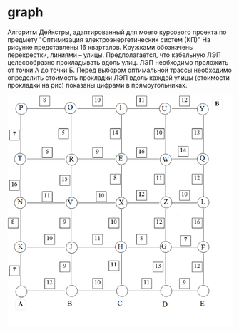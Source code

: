 # graph
Алгоритм Дейкстры, адаптированный для моего курсового проекта по предмету "Оптимизация электроэнергетических систем (КП)" 
На рисунке представлены 16 кварталов. Кружками обозначены перекрестки, линиями – улицы. Предполагается, что кабельную ЛЭП целесообразно прокладывать вдоль улиц.  ЛЭП необходимо проложить от точки А до точки Б. Перед выбором оптимальной трассы необходимо определить стоимость прокладки ЛЭП вдоль каждой улицы (стоимости прокладки на рис) показаны цифрами  в прямоугольниках.


![Screenshot](DI.png)
